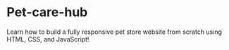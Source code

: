 # Pet-care-hub
Learn how to build a fully responsive pet store website from scratch using HTML, CSS, and JavaScript!
